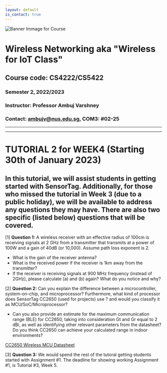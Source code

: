 ```yaml
---
layout: default
is_contact: true
---
```


![Banner Immage for Course](cs4222_banner.png)  

# Wireless Networking aka "Wireless for IoT Class"
## Course code: CS4222/CS5422  
### Semester 2, 2022/2023
### Instructor: Professor Ambuj Varshney
### Contact: [ambujv@nus.edu.sg](mailto:ambujv@nus.edu.sg), COM3: #02-25     

----
****

# TUTORIAL 2 for WEEK4 (Starting 30th of January 2023)

## In this tutorial, we will assist students in getting started with SensorTag. Additionally, for those who missed the tutorial in Week 3 (due to a public holiday), we will be available to address any questions they may have. There are also two specific (listed below) questions that will be covered.

[1] **Question 1:** A wireless receiver with an effective radius of 100cm is receiving signals at 2 GHz from a transmitter that transmits at a power of 100W and a gain of 40dB (or 10,000). Assume path loss exponent is 2.  

* What is the gain of the receiver antenna?
* What is the received power if the receiver is 1km away from the transmitter?
* If the receiver is receiving signals at 900 MHz frequency (instead of 2GHz), please calculate (a) and (b) again? What do you notice and why?

[2] **Question 2:** Can you explain the difference between a microcontroller, system-on-chip, and microprocessor? Furthermore, what kind of processor does SensorTag CC2650 (used for projects) use ? and would you classify it as MCU/SoC/Microprocessor?

* Can you also provide an estimate for the maximum communication range (BLE) for CC2650, taking into consideration Gt and Gr equal to 2 dBi, as well as identifying other relevant parameters from the datasheet? Do you think CC2650 can achieve your calculated range in indoor environments?

[CC2650 Wireless MCU Datasheet](http://ti.com/lit/ds/symlink/cc2650.pdf)

[3] **Question 3:** We would spend the rest of the tutoral getting students started with Assignment #1. The deadline for showing working Assignment #1, is Tutorial #3,  Week 5.
















